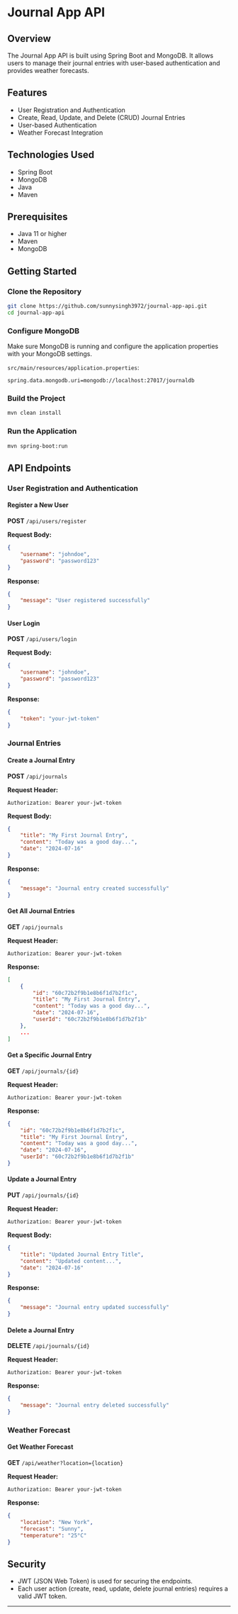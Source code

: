 # Journal App API 

## Overview

The Journal App API is built using Spring Boot and MongoDB. It allows users to manage their journal entries with user-based authentication and provides weather forecasts.

## Features

- User Registration and Authentication
- Create, Read, Update, and Delete (CRUD) Journal Entries
- User-based Authentication
- Weather Forecast Integration

## Technologies Used

- Spring Boot
- MongoDB
- Java
- Maven

## Prerequisites

- Java 11 or higher
- Maven
- MongoDB

## Getting Started

### Clone the Repository

```bash
git clone https://github.com/sunnysingh3972/journal-app-api.git
cd journal-app-api
```

### Configure MongoDB

Make sure MongoDB is running and configure the application properties with your MongoDB settings.

`src/main/resources/application.properties`:

```properties
spring.data.mongodb.uri=mongodb://localhost:27017/journaldb
```

### Build the Project

```bash
mvn clean install
```

### Run the Application

```bash
mvn spring-boot:run
```

## API Endpoints

### User Registration and Authentication

#### Register a New User

**POST** `/api/users/register`

**Request Body:**

```json
{
    "username": "johndoe",
    "password": "password123"
}
```

**Response:**

```json
{
    "message": "User registered successfully"
}
```

#### User Login

**POST** `/api/users/login`

**Request Body:**

```json
{
    "username": "johndoe",
    "password": "password123"
}
```

**Response:**

```json
{
    "token": "your-jwt-token"
}
```

### Journal Entries

#### Create a Journal Entry

**POST** `/api/journals`

**Request Header:**

```
Authorization: Bearer your-jwt-token
```

**Request Body:**

```json
{
    "title": "My First Journal Entry",
    "content": "Today was a good day...",
    "date": "2024-07-16"
}
```

**Response:**

```json
{
    "message": "Journal entry created successfully"
}
```

#### Get All Journal Entries

**GET** `/api/journals`

**Request Header:**

```
Authorization: Bearer your-jwt-token
```

**Response:**

```json
[
    {
        "id": "60c72b2f9b1e8b6f1d7b2f1c",
        "title": "My First Journal Entry",
        "content": "Today was a good day...",
        "date": "2024-07-16",
        "userId": "60c72b2f9b1e8b6f1d7b2f1b"
    },
    ...
]
```

#### Get a Specific Journal Entry

**GET** `/api/journals/{id}`

**Request Header:**

```
Authorization: Bearer your-jwt-token
```

**Response:**

```json
{
    "id": "60c72b2f9b1e8b6f1d7b2f1c",
    "title": "My First Journal Entry",
    "content": "Today was a good day...",
    "date": "2024-07-16",
    "userId": "60c72b2f9b1e8b6f1d7b2f1b"
}
```

#### Update a Journal Entry

**PUT** `/api/journals/{id}`

**Request Header:**

```
Authorization: Bearer your-jwt-token
```

**Request Body:**

```json
{
    "title": "Updated Journal Entry Title",
    "content": "Updated content...",
    "date": "2024-07-16"
}
```

**Response:**

```json
{
    "message": "Journal entry updated successfully"
}
```

#### Delete a Journal Entry

**DELETE** `/api/journals/{id}`

**Request Header:**

```
Authorization: Bearer your-jwt-token
```

**Response:**

```json
{
    "message": "Journal entry deleted successfully"
}
```

### Weather Forecast

#### Get Weather Forecast

**GET** `/api/weather?location={location}`

**Request Header:**

```
Authorization: Bearer your-jwt-token
```

**Response:**

```json
{
    "location": "New York",
    "forecast": "Sunny",
    "temperature": "25°C"
}
```

## Security

- JWT (JSON Web Token) is used for securing the endpoints.
- Each user action (create, read, update, delete journal entries) requires a valid JWT token.

---
